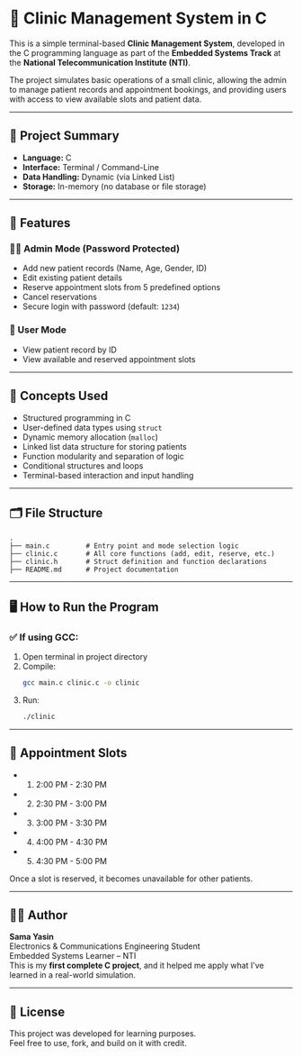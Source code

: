 
# 🏥 Clinic Management System in C

This is a simple terminal-based **Clinic Management System**, developed in the C programming language as part of the **Embedded Systems Track** at the **National Telecommunication Institute (NTI)**.

The project simulates basic operations of a small clinic, allowing the admin to manage patient records and appointment bookings, and providing users with access to view available slots and patient data.

---

## 🚀 Project Summary

- **Language:** C
- **Interface:** Terminal / Command-Line
- **Data Handling:** Dynamic (via Linked List)
- **Storage:** In-memory (no database or file storage)

---

## 🔧 Features

### 👨‍⚕️ Admin Mode (Password Protected)
- Add new patient records (Name, Age, Gender, ID)
- Edit existing patient details
- Reserve appointment slots from 5 predefined options
- Cancel reservations
- Secure login with password (default: `1234`)

### 👤 User Mode
- View patient record by ID
- View available and reserved appointment slots

---

## 🧠 Concepts Used

- Structured programming in C
- User-defined data types using `struct`
- Dynamic memory allocation (`malloc`)
- Linked list data structure for storing patients
- Function modularity and separation of logic
- Conditional structures and loops
- Terminal-based interaction and input handling

---

## 🗂️ File Structure

```
.
├── main.c         # Entry point and mode selection logic
├── clinic.c       # All core functions (add, edit, reserve, etc.)
├── clinic.h       # Struct definition and function declarations
├── README.md      # Project documentation
```

---

## 🖥️ How to Run the Program

### ✅ If using GCC:

1. Open terminal in project directory  
2. Compile:
   ```bash
   gcc main.c clinic.c -o clinic
   ```
3. Run:
   ```bash
   ./clinic
   ```

---

## 📌 Appointment Slots

- 1) 2:00 PM - 2:30 PM  
- 2) 2:30 PM - 3:00 PM  
- 3) 3:00 PM - 3:30 PM  
- 4) 4:00 PM - 4:30 PM  
- 5) 4:30 PM - 5:00 PM

Once a slot is reserved, it becomes unavailable for other patients.

---


## 🙋‍♀️ Author

**Sama Yasin**  
Electronics & Communications Engineering Student  
Embedded Systems Learner – NTI  
This is my **first complete C project**, and it helped me apply what I’ve learned in a real-world simulation.

---

## 📎 License

This project was developed for learning purposes.  
Feel free to use, fork, and build on it with credit.


